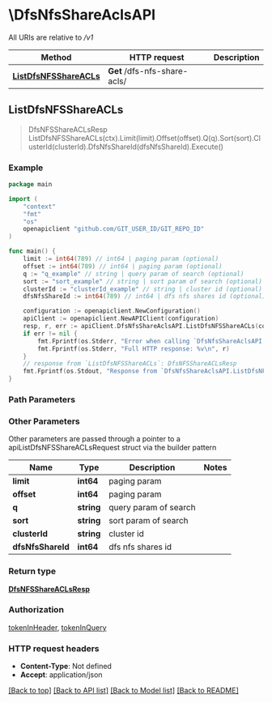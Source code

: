 # \DfsNfsShareAclsAPI

All URIs are relative to */v1*

Method | HTTP request | Description
------------- | ------------- | -------------
[**ListDfsNFSShareACLs**](DfsNfsShareAclsAPI.md#ListDfsNFSShareACLs) | **Get** /dfs-nfs-share-acls/ | 



## ListDfsNFSShareACLs

> DfsNFSShareACLsResp ListDfsNFSShareACLs(ctx).Limit(limit).Offset(offset).Q(q).Sort(sort).ClusterId(clusterId).DfsNfsShareId(dfsNfsShareId).Execute()





### Example

```go
package main

import (
	"context"
	"fmt"
	"os"
	openapiclient "github.com/GIT_USER_ID/GIT_REPO_ID"
)

func main() {
	limit := int64(789) // int64 | paging param (optional)
	offset := int64(789) // int64 | paging param (optional)
	q := "q_example" // string | query param of search (optional)
	sort := "sort_example" // string | sort param of search (optional)
	clusterId := "clusterId_example" // string | cluster id (optional)
	dfsNfsShareId := int64(789) // int64 | dfs nfs shares id (optional)

	configuration := openapiclient.NewConfiguration()
	apiClient := openapiclient.NewAPIClient(configuration)
	resp, r, err := apiClient.DfsNfsShareAclsAPI.ListDfsNFSShareACLs(context.Background()).Limit(limit).Offset(offset).Q(q).Sort(sort).ClusterId(clusterId).DfsNfsShareId(dfsNfsShareId).Execute()
	if err != nil {
		fmt.Fprintf(os.Stderr, "Error when calling `DfsNfsShareAclsAPI.ListDfsNFSShareACLs``: %v\n", err)
		fmt.Fprintf(os.Stderr, "Full HTTP response: %v\n", r)
	}
	// response from `ListDfsNFSShareACLs`: DfsNFSShareACLsResp
	fmt.Fprintf(os.Stdout, "Response from `DfsNfsShareAclsAPI.ListDfsNFSShareACLs`: %v\n", resp)
}
```

### Path Parameters



### Other Parameters

Other parameters are passed through a pointer to a apiListDfsNFSShareACLsRequest struct via the builder pattern


Name | Type | Description  | Notes
------------- | ------------- | ------------- | -------------
 **limit** | **int64** | paging param | 
 **offset** | **int64** | paging param | 
 **q** | **string** | query param of search | 
 **sort** | **string** | sort param of search | 
 **clusterId** | **string** | cluster id | 
 **dfsNfsShareId** | **int64** | dfs nfs shares id | 

### Return type

[**DfsNFSShareACLsResp**](DfsNFSShareACLsResp.md)

### Authorization

[tokenInHeader](../README.md#tokenInHeader), [tokenInQuery](../README.md#tokenInQuery)

### HTTP request headers

- **Content-Type**: Not defined
- **Accept**: application/json

[[Back to top]](#) [[Back to API list]](../README.md#documentation-for-api-endpoints)
[[Back to Model list]](../README.md#documentation-for-models)
[[Back to README]](../README.md)

